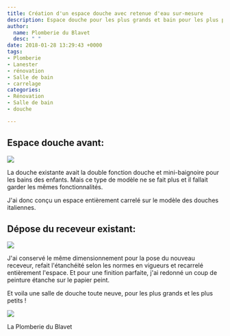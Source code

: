```yaml
---
title: Création d'un espace douche avec retenue d'eau sur-mesure
description: Espace douche pour les plus grands et bain pour les plus petits
author:
  name: Plomberie du Blavet
  desc: " "
date: 2018-01-28 13:29:43 +0000
tags:
- Plomberie
- Lanester
- rénovation
- Salle de bain
- carrelage
categories:
- Rénovation
- Salle de bain
- douche

---
```

## Espace douche avant:

![](/uploads/IMG_6350.PNG)

La douche existante avait la double fonction douche et mini-baignoire pour les bains des enfants. Mais ce type de modèle ne se fait plus et il fallait garder les mêmes fonctionnalités.

J'ai donc conçu un espace entièrement carrelé sur le modèle des douches italiennes.

## Dépose du receveur existant:

![](/uploads/IMG_6221.JPG)

J'ai conservé le même dimensionnement pour la pose du nouveau receveur, refait l'étanchéité selon les normes en vigueurs et recarrelé entièrement l'espace. Et pour une finition parfaite, j'ai redonné un coup de peinture étanche sur le papier peint. 

Et voila une salle de douche toute neuve, pour les plus grands et les plus petits !

![](/uploads/IMG_6349.JPG)

La Plomberie du Blavet
